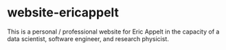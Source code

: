 # website-ericappelt

This is a personal / professional website for Eric Appelt in the
capacity of a data scientist, software engineer, and research physicist.

